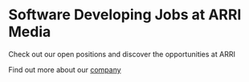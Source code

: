 # Software Developing Jobs at ARRI Media
Check out our open positions and discover the opportunities at ARRI


Find out more about our [company](http://www.arri.com/de/unternehmen/karriere/)

